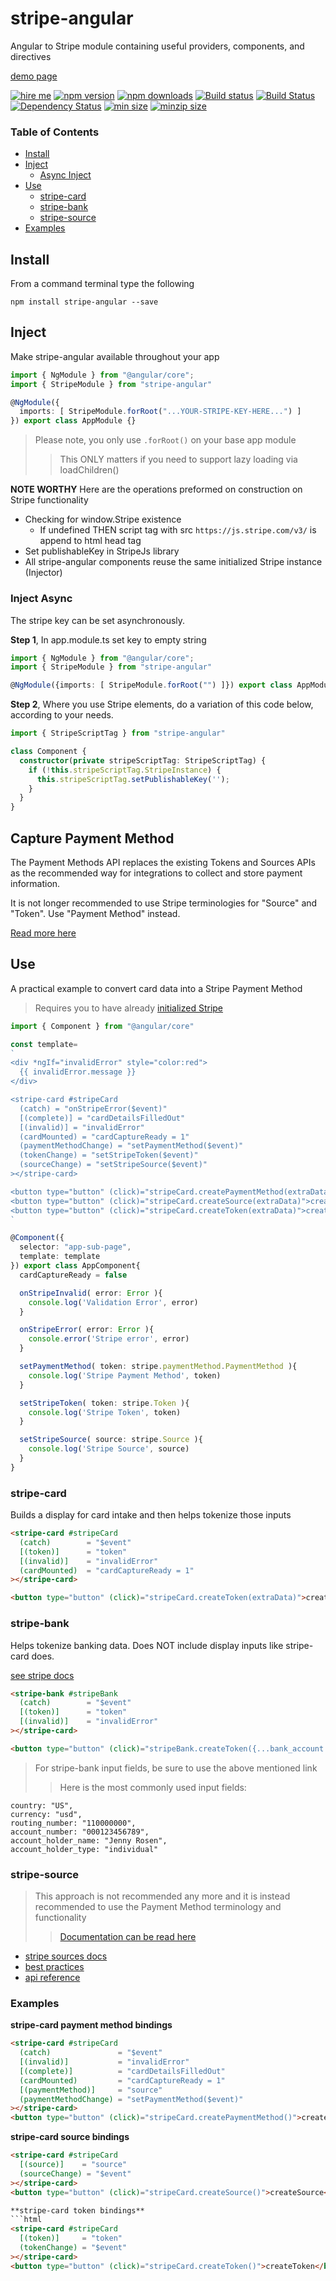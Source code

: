# stripe-angular
Angular to Stripe module containing useful providers, components, and directives

[demo page](https://ackerapple.github.io/stripe-angular)

[![hire me](https://ackerapple.github.io/resume/assets/images/hire-me-badge.svg)](https://ackerapple.github.io/resume/)
[![npm version](https://badge.fury.io/js/stripe-angular.svg)](http://badge.fury.io/js/stripe-angular)
[![npm downloads](https://img.shields.io/npm/dm/stripe-angular.svg)](https://npmjs.org/stripe-angular)
[![Build status](https://ci.appveyor.com/api/projects/status/djjqn1buycma3rwy/branch/master?svg=true)](https://ci.appveyor.com/project/AckerApple/stripe-angular/branch/master)
[![Build Status](https://travis-ci.org/AckerApple/stripe-angular.svg?branch=master)](https://travis-ci.org/AckerApple/stripe-angular)
[![Dependency Status](https://david-dm.org/ackerapple/stripe-angular.svg)](https://david-dm.org/ackerapple/stripe-angular)
[![min size](https://badgen.net/bundlephobia/min/stripe-angular)](https://bundlephobia.com/result?p=stripe-angular)
[![minzip size](https://badgen.net/bundlephobia/minzip/stripe-angular)](https://bundlephobia.com/result?p=stripe-angular)

### Table of Contents

- [Install](#install)
- [Inject](#inject)
  - [Async Inject](#async-inject)
- [Use](#use)
  - [stripe-card](#stripe-card)
  - [stripe-bank](#stripe-bank)
  - [stripe-source](#stripe-source)
- [Examples](#examples)

## Install
From a command terminal type the following
```
npm install stripe-angular --save
```

## Inject
Make stripe-angular available throughout your app

```typescript
import { NgModule } from "@angular/core";
import { StripeModule } from "stripe-angular"

@NgModule({
  imports: [ StripeModule.forRoot("...YOUR-STRIPE-KEY-HERE...") ]
}) export class AppModule {}
```

> Please note, you only use `.forRoot()` on your base app module
>> This ONLY matters if you need to support lazy loading via loadChildren()

**NOTE WORTHY**
Here are the operations preformed on construction on Stripe functionality
- Checking for window.Stripe existence
  - If undefined THEN script tag with src `https://js.stripe.com/v3/` is append to html head tag
- Set publishableKey in StripeJs library
- All stripe-angular components reuse the same initialized Stripe instance (Injector)

### Inject Async
The stripe key can be set asynchronously.

**Step 1**, In app.module.ts set key to empty string
```typescript
import { NgModule } from "@angular/core";
import { StripeModule } from "stripe-angular"

@NgModule({imports: [ StripeModule.forRoot("") ]}) export class AppModule {}
```

**Step 2**, Where you use Stripe elements, do a variation of this code below, according to your needs.
```typescript
import { StripeScriptTag } from "stripe-angular"

class Component {
  constructor(private stripeScriptTag: StripeScriptTag) {
    if (!this.stripeScriptTag.StripeInstance) {
      this.stripeScriptTag.setPublishableKey('');
    }
  }
}
```

## Capture Payment Method

The Payment Methods API replaces the existing Tokens and Sources APIs as the recommended way for integrations to collect and store payment information.

It is not longer recommended to use Stripe terminologies for "Source" and "Token". Use "Payment Method" instead.

[Read more here](https://stripe.com/docs/payments/payment-methods/transitioning)

## Use
A practical example to convert card data into a Stripe Payment Method

> Requires you to have already [initialized Stripe](#init)

```typescript
import { Component } from "@angular/core"

const template=
`
<div *ngIf="invalidError" style="color:red">
  {{ invalidError.message }}
</div>

<stripe-card #stripeCard
  (catch) = "onStripeError($event)"
  [(complete)] = "cardDetailsFilledOut"
  [(invalid)] = "invalidError"
  (cardMounted) = "cardCaptureReady = 1"
  (paymentMethodChange) = "setPaymentMethod($event)"
  (tokenChange) = "setStripeToken($event)"
  (sourceChange) = "setStripeSource($event)"
></stripe-card>

<button type="button" (click)="stripeCard.createPaymentMethod(extraData)">createPaymentMethod</button>
<button type="button" (click)="stripeCard.createSource(extraData)">createSource</button>
<button type="button" (click)="stripeCard.createToken(extraData)">createToken</button>
`

@Component({
  selector: "app-sub-page",
  template: template
}) export class AppComponent{
  cardCaptureReady = false

  onStripeInvalid( error: Error ){
    console.log('Validation Error', error)
  }

  onStripeError( error: Error ){
    console.error('Stripe error', error)
  }

  setPaymentMethod( token: stripe.paymentMethod.PaymentMethod ){
    console.log('Stripe Payment Method', token)
  }

  setStripeToken( token: stripe.Token ){
    console.log('Stripe Token', token)
  }

  setStripeSource( source: stripe.Source ){
    console.log('Stripe Source', source)
  }
}
```

### stripe-card
Builds a display for card intake and then helps tokenize those inputs

```html
<stripe-card #stripeCard
  (catch)        = "$event"
  [(token)]      = "token"
  [(invalid)]    = "invalidError"
  (cardMounted)  = "cardCaptureReady = 1"
></stripe-card>

<button type="button" (click)="stripeCard.createToken(extraData)">createToken</button>
```

### stripe-bank
Helps tokenize banking data. Does NOT include display inputs like stripe-card does.

[see stripe docs](https://stripe.com/docs/stripe-js/reference#collecting-bank-account-details)
```html
<stripe-bank #stripeBank
  (catch)        = "$event"
  [(token)]      = "token"
  [(invalid)]    = "invalidError"
></stripe-card>

<button type="button" (click)="stripeBank.createToken({...bank_account...})">createToken</button>
```

> For stripe-bank input fields, be sure to use the above mentioned link
>> Here is the most commonly used input fields:
```
country: "US",
currency: "usd",
routing_number: "110000000",
account_number: "000123456789",
account_holder_name: "Jenny Rosen",
account_holder_type: "individual"
```

### stripe-source

> This approach is not recommended any more and it is instead recommended to use the Payment Method terminology and functionality
>> [Documentation can be read here](https://stripe.com/docs/payments/payment-methods/transitioning)

- [stripe sources docs](https://stripe.com/docs/sources)
- [best practices](https://stripe.com/docs/sources/best-practices)
- [api reference](https://stripe.com/docs/stripe-js/reference#stripe-create-source)

### Examples

**stripe-card payment method bindings**
```html
<stripe-card #stripeCard
  (catch)               = "$event"
  [(invalid)]           = "invalidError"
  [(complete)]          = "cardDetailsFilledOut"
  (cardMounted)         = "cardCaptureReady = 1"
  [(paymentMethod)]     = "source"
  (paymentMethodChange) = "setPaymentMethod($event)"
></stripe-card>
<button type="button" (click)="stripeCard.createPaymentMethod()">createPaymentMethod</button>
```

**stripe-card source bindings**
```html
<stripe-card #stripeCard
  [(source)]    = "source"
  (sourceChange) = "$event"
></stripe-card>
<button type="button" (click)="stripeCard.createSource()">createSource</button>

**stripe-card token bindings**
```html
<stripe-card #stripeCard
  [(token)]     = "token"
  (tokenChange) = "$event"
></stripe-card>
<button type="button" (click)="stripeCard.createToken()">createToken</button>
```
